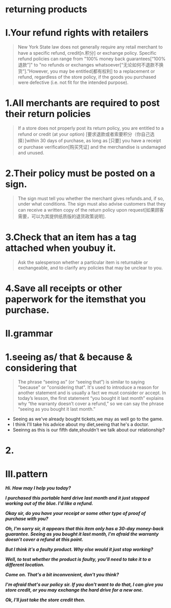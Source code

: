 # returning products
# I.Your refund rights with retailers
> New York State law does not generally require any retail merchant to have a specific refund, credit[n.积分] or exchange policy. Specific refund policies can range from "100% money back guarantees[“100%退款”]" to "no refunds or exchanges whatsoever[“无论如何不退款不换货”].”However, you may be entitled[都有权利] to a replacement or refund, regardless of the store policy, if the goods you purchased were defective (i.e. not fit for the intended purpose).

# 1.All merchants are required to post their return policies
> If a store does not properly post its return policy, you are entitled to a refund or credit (at your option) [要求退款或者索要积分（你自己选择）]within 30 days of purchase, as long as [只要] you have a receipt or purchase verification[购买凭证] and the merchandise is undamaged and unused.

# 2.Their policy must be posted on a sign. 
> The sign must tell you whether the merchant gives refunds.and, if so, under what conditions. The sign must also advise customers that they can receive a written copy of the return policy upon request[如果顾客需要，可以为其提供纸质版的退货政策说明].

# 3.Check that an item has a tag attached when youbuy it.
> Ask the salesperson whether a particular item is returnable or exchangeable, and to clarify any policies that may be unclear to you.

# 4.Save all receipts or other paperwork for the itemsthat you purchase.

# II.grammar
# 1.seeing as/ that & because & considering that
> The phrase “seeing as” (or “seeing that”) is similar to saying "because" or "considering that". It's used to introduce a reason for another statement and is usually a fact we must consider or accept. In today’s lesson, the first statement “you bought it last month” explains why “the warranty doesn’t cover a refund,” so we can say the phrase “seeing as you bought it last month.” 

- Seeing as we've already bought tickets,we may as well go to the game.
- I think I'll take his advice about my diet,seeing that he's a doctor.
- Seeinng as this is our fifth date,shouldn't we talk about our relationship?

# 2.








# III.pattern
***Hi. How may I help you today?***

***I purchased this portable hard drive last month and it just stopped working out of the blue. I'd like a refund.***

***Okay sir, do you have your receipt or some other type of proof of purchase with you?***

***Oh, I'm sorry sir, it appears that this item only has a 30-day money-back guarantee. Seeing as you bought it last month, I'm afraid the warranty doesn't cover a refund at this point.***

***But I think it's a faulty product. Why else would it just stop working?***

***Well, to test whether the product is faulty, you'll need to take it to a different location.***

***Come on. That's a bit inconvenient, don't you think?***

***I'm afraid that's our policy sir. If you don't want to do that, I can give you store credit, or you may exchange the hard drive for a new one.***

***Ok, I'll just take the store credit then.***








